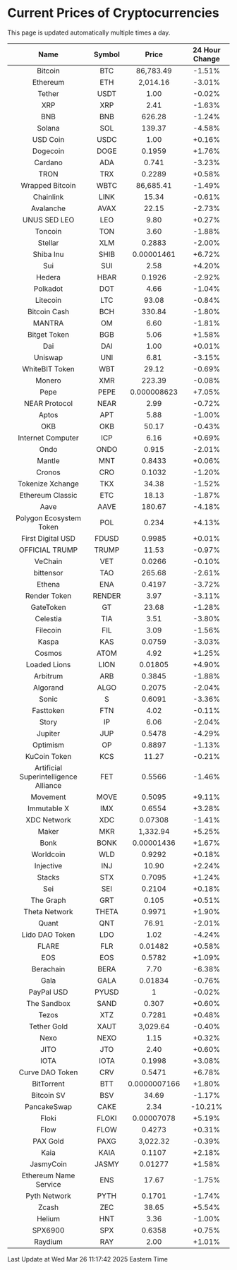 # Current Prices of Cryptocurrencies
This page is updated automatically multiple times a day.

| Name | Symbol | Price | 24 Hour Change |
| :---: |:---:| :---: | :---: |
| Bitcoin | BTC | 86,783.49 | -1.51% |
| Ethereum | ETH | 2,014.16 | -3.01% |
| Tether | USDT | 1.00 | -0.02% |
| XRP | XRP | 2.41 | -1.63% |
| BNB | BNB | 626.28 | -1.24% |
| Solana | SOL | 139.37 | -4.58% |
| USD Coin | USDC | 1.00 | +0.16% |
| Dogecoin | DOGE | 0.1959 | +1.76% |
| Cardano | ADA | 0.741 | -3.23% |
| TRON | TRX | 0.2289 | +0.58% |
| Wrapped Bitcoin | WBTC | 86,685.41 | -1.49% |
| Chainlink | LINK | 15.34 | -0.61% |
| Avalanche | AVAX | 22.15 | -2.73% |
| UNUS SED LEO | LEO | 9.80 | +0.27% |
| Toncoin | TON | 3.60 | -1.88% |
| Stellar | XLM | 0.2883 | -2.00% |
| Shiba Inu | SHIB | 0.00001461 | +6.72% |
| Sui | SUI | 2.58 | +4.20% |
| Hedera | HBAR | 0.1926 | -2.92% |
| Polkadot | DOT | 4.66 | -1.04% |
| Litecoin | LTC | 93.08 | -0.84% |
| Bitcoin Cash | BCH | 330.84 | -1.80% |
| MANTRA | OM | 6.60 | -1.81% |
| Bitget Token | BGB | 5.06 | +1.58% |
| Dai | DAI | 1.00 | +0.01% |
| Uniswap | UNI | 6.81 | -3.15% |
| WhiteBIT Token | WBT | 29.12 | -0.69% |
| Monero | XMR | 223.39 | -0.08% |
| Pepe | PEPE | 0.000008623 | +7.05% |
| NEAR Protocol | NEAR | 2.99 | -0.72% |
| Aptos | APT | 5.88 | -1.00% |
| OKB | OKB | 50.17 | -0.43% |
| Internet Computer | ICP | 6.16 | +0.69% |
| Ondo | ONDO | 0.915 | -2.01% |
| Mantle | MNT | 0.8433 | +0.06% |
| Cronos | CRO | 0.1032 | -1.20% |
| Tokenize Xchange | TKX | 34.38 | -1.52% |
| Ethereum Classic | ETC | 18.13 | -1.87% |
| Aave | AAVE | 180.67 | -4.18% |
| Polygon Ecosystem Token | POL | 0.234 | +4.13% |
| First Digital USD | FDUSD | 0.9985 | +0.01% |
| OFFICIAL TRUMP | TRUMP | 11.53 | -0.97% |
| VeChain | VET | 0.0266 | -0.10% |
| bittensor | TAO | 265.68 | -2.61% |
| Ethena | ENA | 0.4197 | -3.72% |
| Render Token | RENDER | 3.97 | -3.11% |
| GateToken | GT | 23.68 | -1.28% |
| Celestia | TIA | 3.51 | -3.80% |
| Filecoin | FIL | 3.09 | -1.56% |
| Kaspa | KAS | 0.0759 | -3.03% |
| Cosmos | ATOM | 4.92 | +1.25% |
| Loaded Lions | LION | 0.01805 | +4.90% |
| Arbitrum | ARB | 0.3845 | -1.88% |
| Algorand | ALGO | 0.2075 | -2.04% |
| Sonic | S | 0.6091 | -3.36% |
| Fasttoken | FTN | 4.02 | -0.11% |
| Story | IP | 6.06 | -2.04% |
| Jupiter | JUP | 0.5478 | -4.29% |
| Optimism | OP | 0.8897 | -1.13% |
| KuCoin Token | KCS | 11.27 | -0.21% |
| Artificial Superintelligence Alliance | FET | 0.5566 | -1.46% |
| Movement | MOVE | 0.5095 | +9.11% |
| Immutable X | IMX | 0.6554 | +3.28% |
| XDC Network | XDC | 0.07308 | -1.41% |
| Maker | MKR | 1,332.94 | +5.25% |
| Bonk | BONK | 0.00001436 | +1.67% |
| Worldcoin | WLD | 0.9292 | +0.18% |
| Injective | INJ | 10.90 | +2.24% |
| Stacks | STX | 0.7095 | +1.24% |
| Sei | SEI | 0.2104 | +0.18% |
| The Graph | GRT | 0.105 | +0.51% |
| Theta Network | THETA | 0.9971 | +1.90% |
| Quant | QNT | 76.91 | -2.01% |
| Lido DAO Token | LDO | 1.02 | -4.24% |
| FLARE | FLR | 0.01482 | +0.58% |
| EOS | EOS | 0.5782 | +1.09% |
| Berachain | BERA | 7.70 | -6.38% |
| Gala | GALA | 0.01834 | -0.76% |
| PayPal USD | PYUSD | 1 | -0.02% |
| The Sandbox | SAND | 0.307 | +0.60% |
| Tezos | XTZ | 0.7281 | +0.48% |
| Tether Gold | XAUT | 3,029.64 | -0.40% |
| Nexo | NEXO | 1.15 | +0.32% |
| JITO | JTO | 2.40 | +0.60% |
| IOTA | IOTA | 0.1998 | +3.08% |
| Curve DAO Token | CRV | 0.5471 | +6.78% |
| BitTorrent | BTT | 0.0000007166 | +1.80% |
| Bitcoin SV | BSV | 34.69 | -1.17% |
| PancakeSwap | CAKE | 2.34 | -10.21% |
| Floki | FLOKI | 0.00007078 | +5.19% |
| Flow | FLOW | 0.4273 | +0.31% |
| PAX Gold | PAXG | 3,022.32 | -0.39% |
| Kaia | KAIA | 0.1107 | +2.18% |
| JasmyCoin | JASMY | 0.01277 | +1.58% |
| Ethereum Name Service | ENS | 17.67 | -1.75% |
| Pyth Network | PYTH | 0.1701 | -1.74% |
| Zcash | ZEC | 38.65 | +5.54% |
| Helium | HNT | 3.36 | -1.00% |
| SPX6900 | SPX | 0.6358 | +0.75% |
| Raydium | RAY | 2.00 | +1.01% |

Last Update at Wed Mar 26 11:17:42 2025 Eastern Time